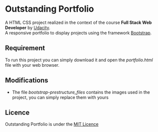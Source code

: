 # Outstanding Portfolio

A HTML CSS project realized in the context of the course **Full Stack Web Developer** by [Udacity](https://udacity.com).   
A responsive portfolio to display projects using the framework [Bootstrap](http://getbootstrap.com/).  

## Requirement
To run this project you can simply download it and open the *portfolio.html* file with your web browser.

## Modifications
- The file *bootstrap-prestructure_files* contains the images used in the project, you can simply replace them with yours

## Licence
Outstanding Portfolio is under the [MIT Licence](https://choosealicense.com/licenses/mit/)

